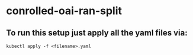 # conrolled-oai-ran-split

## To run this setup just apply all the yaml files via:
```
kubectl apply -f <filename>.yaml
```
